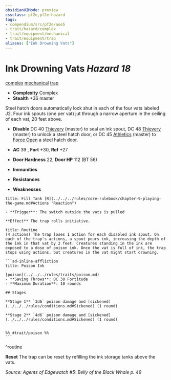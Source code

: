 ```yaml
---
obsidianUIMode: preview
cssclass: pf2e,pf2e-hazard
tags:
- compendium/src/pf2e/aoe5
- trait/hazard/complex
- trait/equipment/mechanical
- trait/equipment/trap
aliases: ["Ink Drowning Vats"]
---
```

# Ink Drowning Vats *Hazard 18*  
[complex](complex.md)  [mechanical](mechanical.md)  [trap](trap.md)  

- **Complexity** Complex
- **Stealth** +36 master  

Steel hatch doors automatically lock shut in each of the four vats labeled J2. Four ink spouts (one per vat) jut through a narrow aperture in the ceiling of each vat, 20 feet above.

- **Disable** DC 40 [Thievery](../../skills.md#Thievery) (master) to seal an ink spout, DC 48 [Thievery](../../skills.md#Thievery) (master) to unlock a steel hatch door, or DC 45 [Athletics](../../skills.md#Athletics) (master) to [Force Open](force-open.md) a steel hatch door.  

- **AC** 39 , **Fort** +30, **Ref** +27
- **Door Hardness** 22, **Door HP** 112 (BT 56)
- **Immunities** 
- **Resistances** 
- **Weaknesses** 
     
```ad-embed-ability
title: Fill Tank [R](../../../rules/core-rulebook/chapter-9-playing-the-game.md#Actions "Reaction")

- **Trigger**: The switch outside the vats is pulled

**Effect** The trap rolls initiative.
```

````ad-pf2-summary
title: Routine
(4 actions) The trap loses 1 action for each disabled ink spout. On each of the trap's actions, a spout pours ink, increasing the depth of the ink in that vat by 2 feet. Creatures standing in the ink are exposed to a dose of poison ink. Once the vat is full of ink, the trap stops using actions, but creatures in the vat might start drowning.

```ad-inline-affliction
title: Poison Ink

[poison](../../../rules/traits/poison.md)  
- **Saving Throws**: DC 38 Fortitude
- **Maximum Duration**: 10 rounds

## Stages

**Stage 1** `3d6` poison damage and [sickened](../../../rules/conditions.md#Sickened) (1 round)

**Stage 2** `4d6` poison damage and [sickened](../../../rules/conditions.md#Sickened) (1 round)


%% #trait/poison %%
```
````
^routine

**Reset** The trap can be reset by refilling the ink storage tanks above the vats.  

*Source: Agents of Edgewatch #5: Belly of the Black Whale p. 49*
